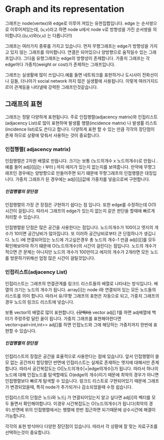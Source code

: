 # Graph and its representation
그래프는 node(vertex)와 edge로 이루어 져있는 유한집합입니다. edge 는 순서쌍으로 이루어져있는데, (u,v)라고 하면 node u에서 node v로 방향성을 가진 순서쌍을 의미합니다.((u,v)와(v,u) 는 다릅니다!!)

그래프는 여러가지 종류를 가지고 있습니다. 먼저 무향그래프는 edge가 방향성을 가지고 있지 않는 그래프를 의미합니다. 연결은 되어있으나 양방향으로 움직일수 있는 그래프입니다. 그다음 유향그래프는 edge의 방향성이 존제합니다. 가중치 그래프는 각 edge마다 가중치(weight or cost)가 존제하는 그래프입니다.

그래프는 실생활에 많이 쓰입니다.예를 들면 네트워크를 표현하거나 도시사이 전화선이나 길들, 더나아가 social network 까지 많은 실생활에 사용됩니다. 이렇게 여러가지드르이 관계등을 나타낼때 강력한 그래프인것같습니다.

## 그래프의 표현
그래프는 정말 다양하게 표현됩니다. 주로 인접행렬(adjacency matrix)와 인접리스트(adjacency List)로 많이 표현하며 발생률 행렬(incidence matrix) 나 발생률 리스트(incidence list)로도 쓴다고 합니다. 다양하게 표현 할 수 있는 만큼 각각의 장단점이 존재 하므로 상황에 맞춰서 사용하는 것이 중요합니다.

### 인접행렬( adjacency matrix)

인접행렬은 2차원 배열로 만듭니다. 크기는 보통 (노드의개수 x 노드의개수)로 만듭니 . 예를 들어 adj[i][j]는 i 부터 j 까지 에지가 있는지 없는지를 보여줍니다. 만약에 무향그래프인 경우에는 양방향으로 만들어주면 되기 떄문에 무향그래프의 인접행렬은 대칭입니다. 가중치 그래프가 된 경우에는 adj[i][j]값에 가중치를 넣음으로써 구현합니다.

##### 인접행렬의 장단점
인접행렬의 가장 큰 장점은 구현하기 쉽다는 점 입니다. 또한 edge를 수정하는데 O(1)시간이 걸립니다. 따라서 그래프의 edge가 있는지 없는지 같은 판단을 할때에 빠르게 처리할 수 있습니다.

인접행렬읟 단점은 많은 공간을 사용한다는 점입니다. 노드의개수가 100이고 엣지의 개수가 10이면 공간낭비가 많아집니다. 또 이러하 공간낭비로부터 큰 단점하나가 생깁니다. 노드 i에 연결되어있는 노드에 가고싶은경우  총 노드의 개수-1 만큼 adj[i][]를 모두 확인해보아야 하기 떄문에 O(노드의개수)의 시간이 걸린다는 점입니다. 노드의 개수가 적으면 큰 문제는 아니지만 노드의 개수가 100만이고 에지의 개수가 2개라면 모든 노드를 방문하기위해선 엄청 많은 시간이 걸릴것입니다.

### 인접리스트(adjacency List)
인접리스트는 그래프의 연결관계를 링크드 리스트들의 배열로 나타내는 방식입니다.
배열의 크기는 노드의 개수가 됩니다. array[i]는 node i와 연결되어 있는 모든 노드들의 리스트를 의미 합니다. 따라서 유/무향 그래프의 표현은 자동으로 되고, 가중치 그래프의 경우 노드의 링크드 리스트에 넣습니다.  

보통 vector의 배열로 많이 표현합니다. ~~(갓벡터)~~ vector<int> adj[] f를 하면 adj배열에 백터가 주렁주렁 달린 꼴이 됩니다. 가중치 그래프를 표현해야한다면 vector<pair<int,int>> adj[]를 하면 인접노드와 그에 해당하는 가중치까지 한번에 표현할 수 있습니다.

##### 인접행렬의 장단점
인접리스트의 장점은 공간을 효율적으로 사용한다는 점에 있습니다. 앞서 인접행렬이 쓸모 없는 공간까지 할당했던 반면에 인접리스트는 실제로 존재하는 엣지에 대해서만 존제합니다. 따라서 공간복잡도는 O(|노드의개수|+|edge의개수|)가 됩니다. 따라서 하나의 노드에 대해 인접노드를 탐색할때도 O(edge의 개수)이기 때문에 최악의 경우가 아니면 인접행렬보다 빠르게 탐색할 수 있습니다. 링크드 리스트로 구현되어있기 때문에 그래프가 변경되었을때, 특히 node가 추가되거나 감소되었을때 수정 쉽습니다.  

 인접리스트의 단점은 노드i와 노드j 가 연결되어있는지 알고 싶다면 adj[i]의 벡터를 모두 돌면서 확인해야합니다. 이경우 시간복잡도는 O(노드의개수)가 됩니다(최악의 경우).반면에 위의 인접행렬에서는 행렬애 한번 접근하면 되기때문에 상수시간에 해결이 가능합니다.  


 각각의 표현 방식마다 다양한 장단점이 있습니다. 따라서 각 상황에 잘 맞는 자료구조를 선택하는것이 중요합니다.
